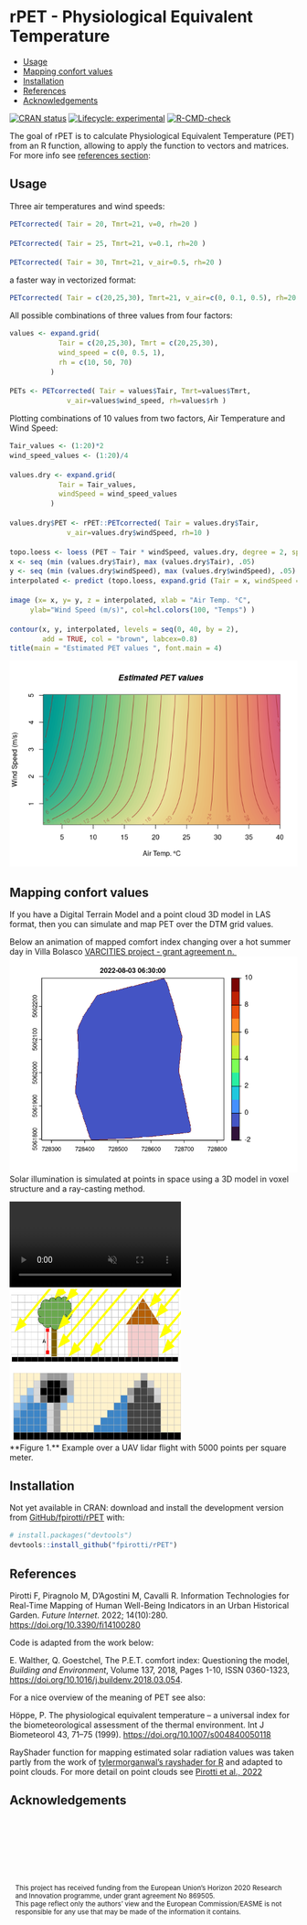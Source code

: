 rPET - Physiological Equivalent Temperature
================

- <a href="#usage" id="toc-usage">Usage</a>
- <a href="#mapping-confort-values"
  id="toc-mapping-confort-values">Mapping confort values</a>
- <a href="#installation" id="toc-installation">Installation</a>
- <a href="#references" id="toc-references">References</a>
- <a href="#acknowledgements"
  id="toc-acknowledgements">Acknowledgements</a>

<!-- README.md is generated from README.Rmd. Please edit that file -->
<!-- badges: start -->

[![CRAN
status](https://www.r-pkg.org/badges/version/rPET)](https://CRAN.R-project.org/package=rPET)
[![Lifecycle:
experimental](https://img.shields.io/badge/lifecycle-experimental-orange.svg)](https://lifecycle.r-lib.org/articles/stages.html#experimental)
[![R-CMD-check](https://github.com/fpirotti/rPET/workflows/R-CMD-check/badge.svg)](https://github.com/fpirotti/rPET/actions)

<!-- badges: end -->

The goal of rPET is to calculate Physiological Equivalent Temperature
(PET) from an R function, allowing to apply the function to vectors and
matrices. For more info see [references section](References):

## Usage

Three air temperatures and wind speeds:

``` r
PETcorrected( Tair = 20, Tmrt=21, v=0, rh=20 )

PETcorrected( Tair = 25, Tmrt=21, v=0.1, rh=20 )

PETcorrected( Tair = 30, Tmrt=21, v_air=0.5, rh=20 )
```

a faster way in vectorized format:

``` r
PETcorrected( Tair = c(20,25,30), Tmrt=21, v_air=c(0, 0.1, 0.5), rh=20 )
```

All possible combinations of three values from four factors:

``` r
values <- expand.grid(
            Tair = c(20,25,30), Tmrt = c(20,25,30),
            wind_speed = c(0, 0.5, 1),
            rh = c(10, 50, 70)
          )

PETs <- PETcorrected( Tair = values$Tair, Tmrt=values$Tmrt, 
              v_air=values$wind_speed, rh=values$rh )
```

Plotting combinations of 10 values from two factors, Air Temperature and
Wind Speed:

``` r
Tair_values <- (1:20)*2
wind_speed_values <- (1:20)/4

values.dry <- expand.grid(
            Tair = Tair_values,  
            windSpeed = wind_speed_values
          )

values.dry$PET <- rPET::PETcorrected( Tair = values.dry$Tair,  
              v_air=values.dry$windSpeed, rh=10 )
 
topo.loess <- loess (PET ~ Tair * windSpeed, values.dry, degree = 2, span = 0.2)
x <- seq (min (values.dry$Tair), max (values.dry$Tair), .05)
y <- seq (min (values.dry$windSpeed), max (values.dry$windSpeed), .05)
interpolated <- predict (topo.loess, expand.grid (Tair = x, windSpeed = y))

image (x= x, y= y, z = interpolated, xlab = "Air Temp. °C", 
     ylab="Wind Speed (m/s)", col=hcl.colors(100, "Temps") )

contour(x, y, interpolated, levels = seq(0, 40, by = 2),
        add = TRUE, col = "brown", labcex=0.8)
title(main = "Estimated PET values ", font.main = 4)
```

![](README_files/figure-gfm/unnamed-chunk-4-1.png)<!-- -->

## Mapping confort values

If you have a Digital Terrain Model and a point cloud 3D model in LAS
format, then you can simulate and map PET over the DTM grid values.

<label>Below an animation of mapped comfort index changing over a hot
summer day in Villa Bolasco
<a href="https://www.varcities.eu/" target="_blank">VARCITIES project -
grant agreement n. </a></label>
<img src="man/figures/gif_filePMV.gif" /> Solar illumination is
simulated at points in space using a 3D model in voxel structure and a
ray-casting method.

<video src="https://user-images.githubusercontent.com/1391292/181439231-4d9c09ff-c552-499a-8d95-6ea988079e55.mp4" data-canonical-src="https://user-images.githubusercontent.com/1391292/181439231-4d9c09ff-c552-499a-8d95-6ea988079e55.mp4?width=354&amp;height=488" controls="controls" muted="muted" autoplay style="max-height:640px;">
</video>

<img src="man/figures/readme1.png" style="width:300px; max-width: 400px !important;"/>
<br>**Figure 1.** Example over a UAV lidar flight with 5000 points per
square meter.

## Installation

<!-- **NOT YET AVAILABLE ON CRAN** You can install the released version of
rPET from [CRAN](https://CRAN.R-project.org) with:

``` r
install.packages("rPET")
```
 -->

Not yet available in CRAN: download and install the development version
from [GitHub/fpirotti/rPET](https://github.com/fpirotti/rPET) with:

``` r
# install.packages("devtools")
devtools::install_github("fpirotti/rPET")
```

## References

Pirotti F, Piragnolo M, D’Agostini M, Cavalli R. Information
Technologies for Real-Time Mapping of Human Well-Being Indicators in an
Urban Historical Garden. *Future Internet*. 2022; 14(10):280.
<https://doi.org/10.3390/fi14100280>

Code is adapted from the work below:

E. Walther, Q. Goestchel, The P.E.T. comfort index: Questioning the
model, *Building and Environment*, Volume 137, 2018, Pages 1-10, ISSN
0360-1323, <https://doi.org/10.1016/j.buildenv.2018.03.054>.

For a nice overview of the meaning of PET see also:

Höppe, P. The physiological equivalent temperature – a universal index
for the biometeorological assessment of the thermal environment. Int J
Biometeorol 43, 71–75 (1999). <https://doi.org/10.1007/s004840050118>

RayShader function for mapping estimated solar radiation values was
taken partly from the work of
<a href="https://github.com/tylermorganwall/rayshader"
target="_blank">tylermorganwal’s rayshader for R</a> and adapted to
point clouds. For more detail on point clouds see [Pirotti et al.,
2022](https://doi.org/10.3390/fi14100280)

## Acknowledgements

<div>

<div style="width: 80px; float:left; height:100px; margin:0px">

<img src="https://www.varcities.eu/wp-content/uploads/2020/11/eu-flag.jpg" width="80" alt="" style="margin-top:5px !important;">

</div>

<div
style="width: *; float:left; height:100px; font-size:smaller; margin:5px; padding-left: 5px;">

This project has received funding from the European Union’s Horizon 2020
Research and Innovation programme, under grant agreement No 869505.
<br>This page reflect only the authors’ view and the European
Commission/EASME is not responsible for any use that may be made of the
information it contains.

</div>

</div>
